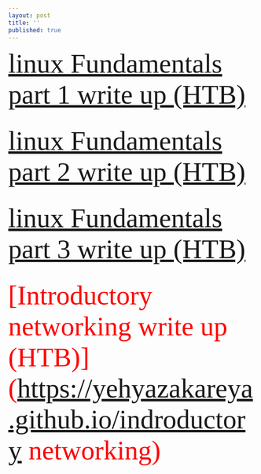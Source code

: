 ```yaml
---
layout: post
title: ''
published: true
---
```

  <span style="font-family:Papyrus; color:red; font-size:55px;">  [linux Fundamentals part 1 write up  (HTB)](<https://yehyazakareya.github.io/linux>) </span> <br/><br/>



  
 <span style="font-family:Papyrus; color:red; font-size:55px;">   [linux Fundamentals part 2 write up  (HTB)](https://yehyazakareya.github.io/linux2) </span> <br/><br/>
  
  
  
  
<span style="font-family:Papyrus; color:red; font-size:55px;">   [linux Fundamentals part 3 write up  (HTB)](https://yehyazakareya.github.io/linux3) </span> <br/><br/>
  
  
  
  
 
<span style="font-family:Papyrus; color:red; font-size:55px;">   [Introductory networking write up  (HTB)](https://yehyazakareya.github.io/indroductory networking) </span> <br/><br/>  
